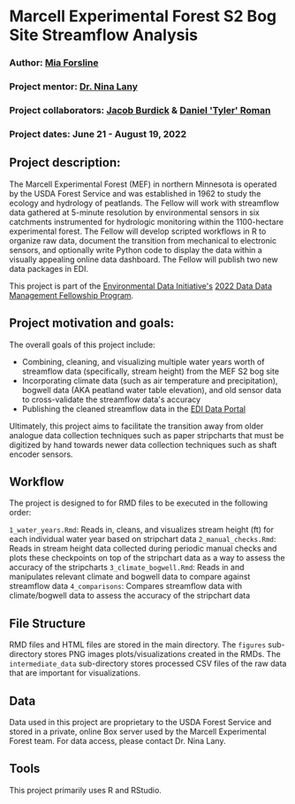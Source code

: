 # Marcell Experimental Forest S2 Bog Site Streamflow Analysis 
### Author: [Mia Forsline](https://miaforsline.github.io/)
### Project mentor: [Dr. Nina Lany](https://www.nrs.fs.fed.us/people/nina.lany)
### Project collaborators: [Jacob Burdick](https://www.nrs.fs.fed.us/people/jburdick) & [Daniel 'Tyler' Roman](https://www.fs.usda.gov/research/about/people/danielroman#research-tab)
### Project dates: June 21 - August 19, 2022 

## Project description: 
The Marcell Experimental Forest (MEF) in northern Minnesota is operated by the USDA Forest Service and was established in 1962 to study the ecology and hydrology of peatlands. The Fellow will work with streamflow data gathered at 5-minute resolution by environmental sensors in six catchments instrumented for hydrologic monitoring within the 1100-hectare experimental forest. The Fellow will develop scripted workflows in R to organize raw data, document the transition from mechanical to electronic sensors, and optionally write Python code to display the data within a visually appealing online data dashboard. The Fellow will publish two new data packages in EDI. 

This project is part of the [Environmental Data Initiative's](https://environmentaldatainitiative.org/) [2022 Data Data Management Fellowship Program](https://environmentaldatainitiative.org/2022-dm-fellowship-program/). 

## Project motivation and goals: 
The overall goals of this project include: 
- Combining, cleaning, and visualizing multiple water years worth of streamflow data (specifically, stream height) from the MEF S2 bog site 
- Incorporating climate data (such as air temperature and precipitation), bogwell data (AKA peatland water table elevation), and old sensor data to cross-validate the streamflow data's accuracy 
- Publishing the cleaned streamflow data in the [EDI Data Portal](https://portal.edirepository.org/nis/home.jsp)

Ultimately, this project aims to facilitate the transition away from older analogue data collection techniques such as paper stripcharts that must be digitized by hand towards newer data collection techniques such as shaft encoder sensors. 

## Workflow 
The project is designed to for RMD files to be executed in the following order:

`1_water_years.Rmd`: Reads in, cleans, and visualizes stream height (ft) for each individual water year based on stripchart data
`2_manual_checks.Rmd`: Reads in stream height data collected during periodic manual checks and plots these checkpoints on top of the stripchart data as a way to assess the accuracy of the stripcharts 
`3_climate_bogwell.Rmd`: Reads in and manipulates relevant climate and bogwell data to compare against streamflow data 
`4_comparisons`: Compares streamflow data with climate/bogwell data to assess the accuracy of the stripchart data 

## File Structure 
RMD files and HTML files are stored in the main directory. The `figures` sub-directory stores PNG images plots/visualizations created in the RMDs. The `intermediate_data` sub-directory stores processed CSV files of the raw data that are important for visualizations. 

## Data
Data used in this project are proprietary to the USDA Forest Service and stored in a private, online Box server used by the Marcell Experimental Forest team. For data access, please contact Dr. Nina Lany. 

## Tools
This project primarily uses R and RStudio. 
